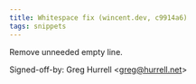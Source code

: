 ```yaml
---
title: Whitespace fix (wincent.dev, c9914a6)
tags: snippets
---
```


Remove unneeded empty line.

Signed-off-by: Greg Hurrell &lt;greg@hurrell.net&gt;
